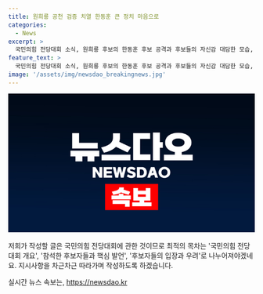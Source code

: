```yaml
---
title: 원희룡 공천 검증 치열 한동훈 큰 정치 마음으로
categories:
  - News
excerpt: >
  국민의힘 전당대회 소식, 원희룡 후보의 한동훈 후보 공격과 후보들의 자신감 대담한 모습, 무대 하향 후후보들의 입장, 네거티브 공방 우려, 전당대회까지 10일이 남아도 보수 재건 관련 비판 등에 대한 소식입니다. 풍성한 모습과 논란이 교차하는 전당대회 현장을 담았습니다.
feature_text: >
  국민의힘 전당대회 소식, 원희룡 후보의 한동훈 후보 공격과 후보들의 자신감 대담한 모습, 무대 하향 후후보들의 입장, 네거티브 공방 우려, 전당대회까지 10일이 남아도 보수 재건 관련 비판 등에 대한 소식입니다. 풍성한 모습과 논란이 교차하는 전당대회 현장을 담았습니다.
image: '/assets/img/newsdao_breakingnews.jpg'
---
```


<p><img src="/assets/img/newsdao_breakingnews.jpg" alt="ranknews 속보" /></p>

<p>저희가 작성할 글은 국민의힘 전당대회에 관한 것이므로 최적의 목차는 '국민의힘 전당대회 개요', '참석한 후보자들과 핵심 발언', '후보자들의 입장과 우려'로 나누어져야겠네요. 지시사항을 차근차근 따라가며 작성하도록 하겠습니다.</p>
실시간 뉴스 속보는, <a href="https://newsdao.kr" rel="dofollow">https://newsdao.kr</a>



